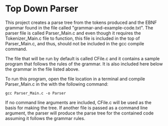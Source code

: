 <h1>Top Down Parser</h1>

This project creates a parse tree from the tokens produced and the EBNF grammar
found in the file called "grammar-and-example-code.txt". The parser file is 
called Parser_Main.c and even though it requires the Tokenizer_Main.c file to 
function, this file is included in the top of Parser_Main.c, and thus, should not
be included in the gcc compile command.

The file that will be run by default is called CFile.c and it contains a sample 
program that follows the rules of the grammar. It is also included here below 
the grammar in the file listed above.

To run this program, open the file location in a terminal and compile
Parser_Main.c in the with the following command: 


<code>gcc Parser_Main.c -o Parser</code>

If no command line arguments are included, CFile.c will be used as the basis for
making the tree. If another file is passed as a command line argument, the 
parser will produce the parse tree for the contained code assuming it follows
the grammar rules.